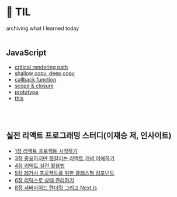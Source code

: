 # 📝 TIL

archiving what I learned today
<br />
<br />

## JavaScript

-   [critical rendering path](https://github.com/seoyoung-dev/TIL/blob/main/notes/JavaScript/crtical_rendering_path.md)
-   [shallow copy, deep copy](https://github.com/seoyoung-dev/TIL/blob/main/notes/JavaScript/shallow_copy_deep_copy.md)
-   [callback function](https://github.com/seoyoung-dev/TIL/blob/main/notes/JavaScript/call_back_function.md)
-   [scope & closure](https://github.com/seoyoung-dev/TIL/blob/main/notes/JavaScript/scope_closure.md)
-   [prototype](https://github.com/seoyoung-dev/TIL/blob/main/notes/JavaScript/prototype.md)
-   [this](https://github.com/seoyoung-dev/TIL/blob/main/notes/JavaScript/thisf.md)

<br />
<br />

## 실전 리액트 프로그래밍 스터디(이재승 저, 인사이트)

-   [1장 리액트 프로젝트 시작하기](https://github.com/seoyoung-dev/TIL/blob/main/notes/react_programming/chapter_1.md)
-   [3장 중요하지만 헷갈리는 리액트 개념 이해하기](https://github.com/seoyoung-dev/TIL/blob/main/notes/react_programming/chapter_3.md)
-   [4장 리액트 실전 활용법](https://github.com/seoyoung-dev/TIL/blob/main/notes/react_programming/chapter_4.md)
-   [5장 레거시 프로젝트를 위한 클래스형 컴포넌트](https://github.com/seoyoung-dev/TIL/blob/main/notes/react_programming/chapter_5.md)
-   [6장 리덕스로 상태 관리하기](https://github.com/seoyoung-dev/TIL/blob/main/notes/react_programming/chapter_6.md)
-   [8장 서버사이드 렌더링 그리고 Next.js](https://github.com/seoyoung-dev/TIL/blob/main/notes/react_programming/chapter_8.md)
